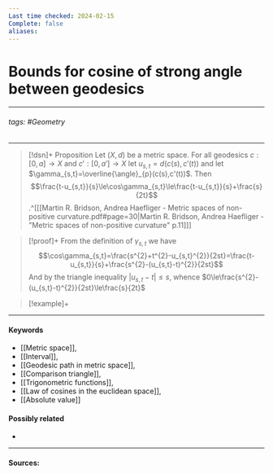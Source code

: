 ```yaml
---
Last time checked: 2024-02-15
Complete: false
aliases:
---
```

# Bounds for cosine of strong angle between geodesics
***
###### tags: #Geometry 
***
>[!dsn]+ Proposition
>Let $(X,d)$ be a metric space. For all geodesics $c:[0,a]\to X$ and $c':[0,a']\to X$ let $u_{s,t}=d(c(s),c'(t))$ and let $\gamma_{s,t}=\overline{\angle}_{p}(c(s),c'(t))$. Then
>$$\frac{t-u_{s,t}}{s}\le\cos\gamma_{s,t}\le\frac{t-u_{s,t}}{s}+\frac{s}{2t}$$.^[[[Martin R. Bridson, Andrea Haefliger - Metric spaces of non-positive curvature.pdf#page=30|Martin R. Bridson, Andrea Haefliger - "Metric spaces of non-positive curvature" p.11]]]

>[!proof]+
>From the definition of $\gamma_{s,t}$ we have
>$$\cos\gamma_{s,t}=\frac{s^{2}+t^{2}-u_{s,t}^{2}}{2st}=\frac{t-u_{s,t}}{s}+\frac{s^{2}-(u_{s,t}-t)^{2}}{2st}$$
>And by the triangle inequality $|u_{s,t}-t|\le s$, whence $0\le\frac{s^{2}-(u_{s,t}-t)^{2}}{2st}\le\frac{s}{2t}$

>[!example]+
>
***
#### Keywords
- [[Metric space]],
- [[Interval]],
- [[Geodesic path in metric space]],
- [[Comparison triangle]],
- [[Trigonometric functions]],
- [[Law of cosines in the euclidean space]],
- [[Absolute value]]
#### Possibly related
- 
***
#### Sources: